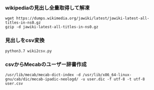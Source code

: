 ### wikipediaの見出し全量取得して解凍
    wget https://dumps.wikimedia.org/jawiki/latest/jawiki-latest-all-titles-in-ns0.gz
    gzip -d jawiki-latest-all-titles-in-ns0.gz
### 見出しをcsv変換
    python3.7 wiki2csv.py
### csvからMecabのユーザー辞書作成
    /usr/lib/mecab/mecab-dict-index -d /usr/lib/x86_64-linux-gnu/cab/dic/mecab-ipadic-neologd/ -u user.dic -f utf-8 -t utf-8 user.csv

